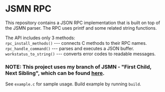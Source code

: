 # JSMN RPC #

This repository contains a JSON RPC implementation that is built on top of the JSMN parser. The RPC uses printf and some related string functions.

The API includes only 3 methods:    
`rpc_install_methods()` --- connects C methods to their RPC names.     
`rpc_handle_command()` --- parses and executes a JSON buffer.     
`workstatus_to_string()` --- converts error codes to readable messages.

### NOTE: This project uses my branch of JSMN - "First Child, Next Sibling", which can be found [here](https://bitbucket.org/azimoff/jsmn).     
      
See `example.c` for sample usage. Build example by running `build`.